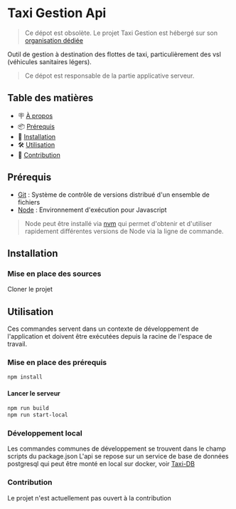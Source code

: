 # Taxi Gestion Api

> Ce dépot est obsolète. Le projet Taxi Gestion est hébergé sur son [organisation dédiée](https://github.com/taxi-gestion)

Outil de gestion à destination des flottes de taxi, particulièrement des vsl (véhicules sanitaires légers).

> Ce dépot est responsable de la partie applicative serveur.

## Table des matières

- 🪧 [À propos](#à-propos)
- 📦 [Prérequis](#prérequis)
- 🚀 [Installation](#installation)
- 🛠️ [Utilisation](#utilisation)
- 🤝 [Contribution](#contribution)

## Prérequis

- [Git](https://git-scm.com/) : Système de contrôle de versions distribué d'un ensemble de fichiers
- [Node](https://nodejs.org/) : Environnement d'exécution pour Javascript

> Node peut être installé via [nvm](https://github.com/nvm-sh/nvm) qui permet d'obtenir et d'utiliser rapidement différentes versions de Node via la ligne de commande.

## Installation

### Mise en place des sources

Cloner le projet

## Utilisation

Ces commandes servent dans un contexte de développement de l'application et doivent être exécutées depuis la racine de l'espace de travail.

### Mise en place des prérequis

```bash
npm install
```

#### Lancer le serveur

```bash
npm run build
npm run start-local
```

### Développement local

Les commandes communes de développement se trouvent dans le champ scripts du package.json
L'api se repose sur un service de base de données postgresql qui peut être monté en local sur docker, voir [Taxi-DB](https://github.com/romain-cambonie/taxi-db)

### Contribution

Le projet n'est actuellement pas ouvert à la contribution

